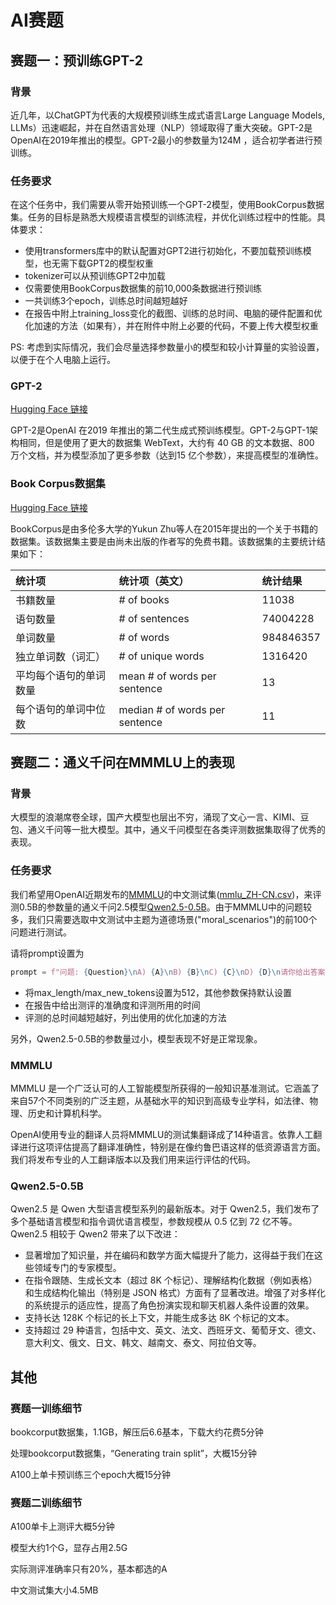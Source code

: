 # AI赛题

## 赛题一：预训练GPT-2

### 背景

近几年，以ChatGPT为代表的大规模预训练生成式语言Large Language Models, LLMs）迅速崛起，并在自然语言处理（NLP）领域取得了重大突破。GPT-2是OpenAI在2019年推出的模型。GPT-2最小的参数量为124M ，适合初学者进行预训练。

### 任务要求

在这个任务中，我们需要从零开始预训练一个GPT-2模型，使用BookCorpus数据集。任务的目标是熟悉大规模语言模型的训练流程，并优化训练过程中的性能。具体要求：

* 使用transformers库中的默认配置对GPT2进行初始化，不要加载预训练模型，也无需下载GPT2的模型权重
* tokenizer可以从预训练GPT2中加载
* 仅需要使用BookCorpus数据集的前10,000条数据进行预训练
* 一共训练3个epoch，训练总时间越短越好
* 在报告中附上training_loss变化的截图、训练的总时间、电脑的硬件配置和优化加速的方法（如果有），并在附件中附上必要的代码，不要上传大模型权重

PS: 考虑到实际情况，我们会尽量选择参数量小的模型和较小计算量的实验设置，以便于在个人电脑上运行。

### GPT-2

[Hugging Face 链接](https://huggingface.co/openai-community/gpt2)

GPT-2是OpenAI 在2019 年推出的第二代生成式预训练模型。GPT-2与GPT-1架构相同，但是使用了更大的数据集 WebText，大约有 40 GB 的文本数据、800 万个文档，并为模型添加了更多参数（达到15 亿个参数），来提高模型的准确性。

### Book Corpus数据集 

[Hugging Face 链接](https://huggingface.co/datasets/bookcorpus/bookcorpus)

BookCorpus是由多伦多大学的Yukun Zhu等人在2015年提出的一个关于书籍的数据集。该数据集主要是由尚未出版的作者写的免费书籍。该数据集的主要统计结果如下：

| 统计项                 | 统计项（英文）                 | 统计结果  |
| :--------------------- | :----------------------------- | :-------- |
| 书籍数量               | # of books                     | 11038     |
| 语句数量               | # of sentences                 | 74004228  |
| 单词数量               | # of words                     | 984846357 |
| 独立单词数（词汇）     | # of unique words              | 1316420   |
| 平均每个语句的单词数量 | mean # of words per sentence   | 13        |
| 每个语句的单词中位数   | median # of words per sentence | 11        |



## 赛题二：通义千问在MMMLU上的表现

### 背景

大模型的浪潮席卷全球，国产大模型也层出不穷，涌现了文心一言、KIMI、豆包、通义千问等一批大模型。其中，通义千问模型在各类评测数据集取得了优秀的表现。

### 任务要求

我们希望用OpenAI近期发布的[MMMLU](https://huggingface.co/Qwen/Qwen2.5-0.5B)的中文测试集([mmlu_ZH-CN.csv](https://huggingface.co/datasets/openai/MMMLU/blob/main/test/mmlu_ZH-CN.csv))，来评测0.5B的参数量的通义千问2.5模型[Qwen2.5-0.5B](https://huggingface.co/Qwen/Qwen2.5-0.5B)。由于MMMLU中的问题较多，我们只需要选取中文测试中主题为道德场景("moral_scenarios")的前100个问题进行测试。

请将prompt设置为

```python
prompt = f"问题: {Question}\nA) {A}\nB) {B}\nC) {C}\nD) {D}\n请你给出答案（只输出一个字母）: "
```

* 将max_length/max_new_tokens设置为512，其他参数保持默认设置
* 在报告中给出测评的准确度和评测所用的时间
* 评测的总时间越短越好，列出使用的优化加速的方法

另外，Qwen2.5-0.5B的参数量过小，模型表现不好是正常现象。

### MMMLU

MMMLU 是一个广泛认可的人工智能模型所获得的一般知识基准测试。它涵盖了来自57个不同类别的广泛主题，从基础水平的知识到高级专业学科，如法律、物理、历史和计算机科学。

OpenAI使用专业的翻译人员将MMMLU的测试集翻译成了14种语言。依靠人工翻译进行这项评估提高了翻译准确性，特别是在像约鲁巴语这样的低资源语言方面。我们将发布专业的人工翻译版本以及我们用来运行评估的代码。

### Qwen2.5-0.5B

Qwen2.5 是 Qwen 大型语言模型系列的最新版本。对于 Qwen2.5，我们发布了多个基础语言模型和指令调优语言模型，参数规模从 0.5 亿到 72 亿不等。Qwen2.5 相较于 Qwen2 带来了以下改进：

- 显著增加了知识量，并在编码和数学方面大幅提升了能力，这得益于我们在这些领域专门的专家模型。
- 在指令跟随、生成长文本（超过 8K 个标记）、理解结构化数据（例如表格）和生成结构化输出（特别是 JSON 格式）方面有了显著改进。增强了对多样化的系统提示的适应性，提高了角色扮演实现和聊天机器人条件设置的效果。
- 支持长达 128K 个标记的长上下文，并能生成多达 8K 个标记的文本。
- 支持超过 29 种语言，包括中文、英文、法文、西班牙文、葡萄牙文、德文、意大利文、俄文、日文、韩文、越南文、泰文、阿拉伯文等。

## 其他

### 赛题一训练细节

bookcorput数据集，1.1GB，解压后6.6基本，下载大约花费5分钟

处理bookcorput数据集，“Generating train split”，大概15分钟

A100上单卡预训练三个epoch大概15分钟

### 赛题二训练细节

A100单卡上测评大概5分钟

模型大约1个G，显存占用2.5G

实际测评准确率只有20%，基本都选的A

中文测试集大小4.5MB
